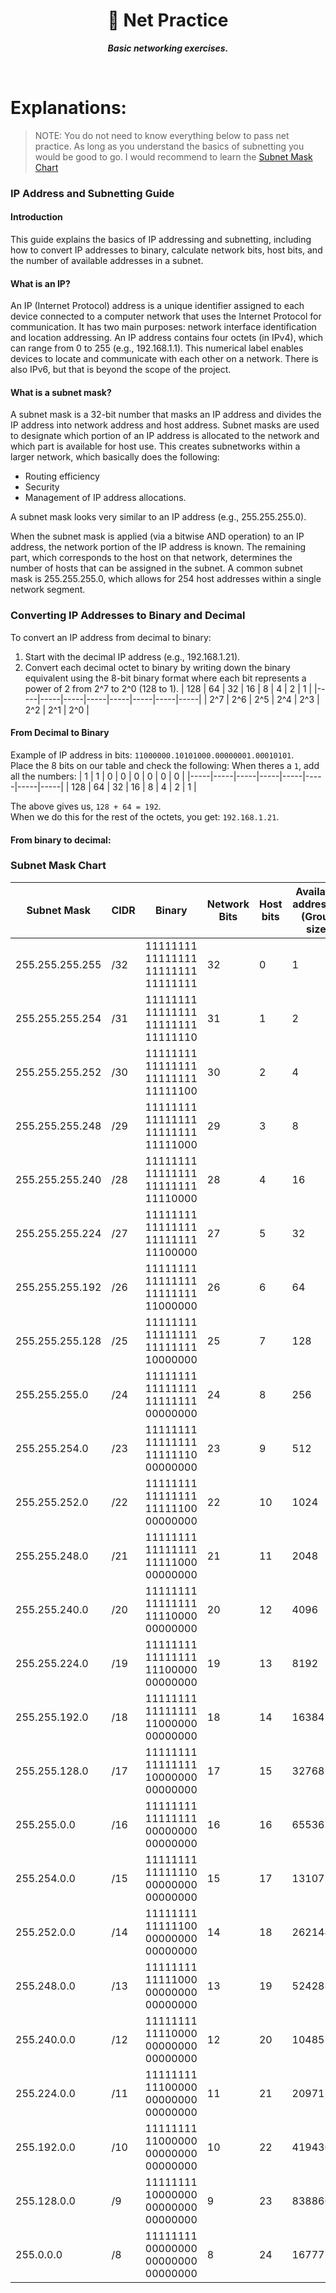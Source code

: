 <div align="center">
  <h1>
    📗 Net Practice
  </h1>
  <p>
    <b><i>Basic networking exercises.</i></b>
  </p>
</div>

<br />

# Explanations:
> NOTE: You do not need to know everything below to pass net practice. As long as you understand the basics of subnetting you would be good to go. I would recommend to learn the [Subnet Mask Chart](#subnet-mask-chart)
### IP Address and Subnetting Guide
#### Introduction
This guide explains the basics of IP addressing and subnetting, including how to convert IP addresses to binary, calculate network bits, host bits, and the number of available addresses in a subnet.

#### What is an IP?
An IP (Internet Protocol) address is a unique identifier assigned to each device connected to a computer network that uses the Internet Protocol for communication. It has two main purposes: network interface identification and location addressing. An IP address contains four octets (in IPv4), which can range from 0 to 255 (e.g., 192.168.1.1). This numerical label enables devices to locate and communicate with each other on a network. There is also IPv6, but that is beyond the scope of the project.

#### What is a subnet mask?
A subnet mask is a 32-bit number that masks an IP address and divides the IP address into network address and host address. Subnet masks are used to designate which portion of an IP address is allocated to the network and which part is available for host use. This creates subnetworks within a larger network, which basically does the following: 
  - Routing efficiency
  - Security
  - Management of IP address allocations.

A subnet mask looks very similar to an IP address (e.g., 255.255.255.0).

When the subnet mask is applied (via a bitwise AND operation) to an IP address, the network portion of the IP address is known. The remaining part, which corresponds to the host on that network, determines the number of hosts that can be assigned in the subnet. A common subnet mask is 255.255.255.0, which allows for 254 host addresses within a single network segment.

### Converting IP Addresses to Binary and Decimal
To convert an IP address from decimal to binary:
1. Start with the decimal IP address (e.g., 192.168.1.21).
2. Convert each decimal octet to binary by writing down the binary equivalent using the 8-bit binary format where each bit represents a power of 2 from 2^7 to 2^0 (128 to 1).
   | 128 | 64  | 32  | 16  | 8   |  4  | 2   | 1   |
   |-----|-----|-----|-----|-----|-----|-----|-----|
   | 2^7 | 2^6 | 2^5 | 2^4 | 2^3 | 2^2 | 2^1 | 2^0 |

#### From Decimal to Binary
Example of IP address in bits: `11000000.10101000.00000001.00010101`. \
Place the 8 bits on our table and check the following: When theres a `1`, add all the numbers:
| 1   | 1   | 0   | 0   | 0   | 0   | 0   | 0   |
|-----|-----|-----|-----|-----|-----|-----|-----|
| 128 | 64  | 32  | 16  | 8   |  4  | 2   | 1   |

The above gives us, `128 + 64 = 192`. \
When we do this for the rest of the octets, you get: `192.168.1.21`.

#### From binary to decimal:


### Subnet Mask Chart

| Subnet Mask       | CIDR | Binary                              | Network Bits | Host bits | Available addresses (Group size) |
|-------------------|------|-------------------------------------|--------------|-----------|-----------------------------------|
| 255.255.255.255   | /32  | 11111111 11111111 11111111 11111111 | 32           | 0         | 1                                 |
| 255.255.255.254   | /31  | 11111111 11111111 11111111 11111110 | 31           | 1         | 2                                 |
| 255.255.255.252   | /30  | 11111111 11111111 11111111 11111100 | 30           | 2         | 4                                 |
| 255.255.255.248   | /29  | 11111111 11111111 11111111 11111000 | 29           | 3         | 8                                 |
| 255.255.255.240   | /28  | 11111111 11111111 11111111 11110000 | 28           | 4         | 16                                |
| 255.255.255.224   | /27  | 11111111 11111111 11111111 11100000 | 27           | 5         | 32                                |
| 255.255.255.192   | /26  | 11111111 11111111 11111111 11000000 | 26           | 6         | 64                                |
| 255.255.255.128   | /25  | 11111111 11111111 11111111 10000000 | 25           | 7         | 128                               |
| 255.255.255.0     | /24  | 11111111 11111111 11111111 00000000 | 24           | 8         | 256                               |
| 255.255.254.0     | /23  | 11111111 11111111 11111110 00000000 | 23           | 9         | 512                               |
| 255.255.252.0     | /22  | 11111111 11111111 11111100 00000000 | 22           | 10        | 1024                              |
| 255.255.248.0     | /21  | 11111111 11111111 11111000 00000000 | 21           | 11        | 2048                              |
| 255.255.240.0     | /20  | 11111111 11111111 11110000 00000000 | 20           | 12        | 4096                              |
| 255.255.224.0     | /19  | 11111111 11111111 11100000 00000000 | 19           | 13        | 8192                              |
| 255.255.192.0     | /18  | 11111111 11111111 11000000 00000000 | 18           | 14        | 16384                             |
| 255.255.128.0     | /17  | 11111111 11111111 10000000 00000000 | 17           | 15        | 32768                             |
| 255.255.0.0       | /16  | 11111111 11111111 00000000 00000000 | 16           | 16        | 65536                             |
| 255.254.0.0       | /15  | 11111111 11111110 00000000 00000000 | 15           | 17        | 131072                            |
| 255.252.0.0       | /14  | 11111111 11111100 00000000 00000000 | 14           | 18        | 262144                            |
| 255.248.0.0       | /13  | 11111111 11111000 00000000 00000000 | 13           | 19        | 524288                            |
| 255.240.0.0       | /12  | 11111111 11110000 00000000 00000000 | 12           | 20        | 1048576                           |
| 255.224.0.0       | /11  | 11111111 11100000 00000000 00000000 | 11           | 21        | 2097152                           |
| 255.192.0.0       | /10  | 11111111 11000000 00000000 00000000 | 10           | 22        | 4194304                           |
| 255.128.0.0       | /9   | 11111111 10000000 00000000 00000000 | 9            | 23        | 8388608                           |
| 255.0.0.0         | /8   | 11111111 00000000 00000000 00000000 | 8            | 24        | 16777216                          |
